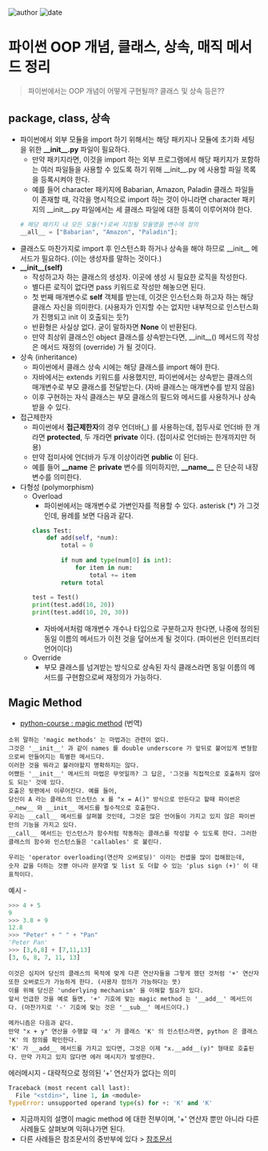 
![author](https://img.shields.io/badge/author-daesungRa-lightgray.svg?style=flat-square)
![date](https://img.shields.io/badge/date-1905010-lightgray.svg?style=flat-square)

# 파이썬 OOP 개념, 클래스, 상속, 매직 메서드 정리

> 파이썬에서는 OOP 개념이 어떻게 구현될까? 클래스 및 상속 등은??

## package, class, 상속

- 파이썬에서 외부 모듈을 import 하기 위해서는 해당 패키지나 모듈에 초기화 세팅을 위한 **\_\_init__.py** 파일이 필요하다.
    * 만약 패키지라면, 이것을 import 하는 외부 프로그램에서 해당 패키지가 포함하는 여러 파일들을 사용할 수 있도록 하기 위해 \_\_init__.py 에 사용할 파일 목록을 등록시켜야 한다.
    * 예를 들어 character 패키지에 Babarian, Amazon, Paladin 클래스 파일들이 존재할 때, 각각을 명시적으로 import 하는 것이 아니라면 character 패키지의 \_\_init__.py 파일에서는 세 클래스 파일에 대한 등록이 이루어져야 한다.
    ```python
    # 해당 패키지 내 모든 모듈(*)로써 지칭될 모듈명을 변수에 정의
    __all__ = ["Babarian", "Amazon", "Paladin"];
    ```
- 클래스도 마찬가지로 import 후 인스턴스화 하거나 상속을 해야 하므로 \_\_init__ 메서드가 필요하다. (이는 생성자를 말하는 것이다.)
- **\_\_init__(self)**
    * 작성하고자 하는 클래스의 생성자. 이곳에 생성 시 필요한 로직을 작성한다.
    * 별다른 로직이 없다면 pass 키워드로 작성만 해놓으면 된다.
    * 첫 번째 매개변수로 **self** 객체를 받는데, 이것은 인스턴스화 하고자 하는 해당 클래스 자신을 의미한다. (사용자가 인지할 수는 없지만 내부적으로 인스턴스화가 진행되고 init 이 호출되는 듯?)
    * 반환형은 사실상 없다. 굳이 말하자면 **None** 이 반환된다.
    * 만약 최상위 클래스인 object 클래스를 상속받는다면, \_\_init__() 메서드의 작성은 메서드 재정의 (override) 가 될 것이다.
- 상속 (inheritance)
    * 파이썬에서 클래스 상속 시에는 해당 클래스를 import 해야 한다.
    * 자바에서는 extends 키워드를 사용했지만, 파이썬에서는 상속받는 클래스의 매개변수로 부모 클래스를 전달받는다. (자바 클래스는 매개변수를 받지 않음)
    * 이후 구현하는 자식 클래스는 부모 클래스의 필드와 메서드를 사용하거나 상속받을 수 있다.
- 접근제한자
    * 파이썬에서 **접근제한자**의 경우 언더바(_) 를 사용하는데, 접두사로 언더바 한 개라면 **protected**, 두 개라면 **private** 이다. (접미사로 언더바는 한개까지만 허용)
    * 만약 접미사에 언더바가 두개 이상이라면 **public** 이 된다.
    * 예를 들어 **\_\_name** 은 **private** 변수를 의미하지만, **\_\_name\_\_** 은 단순히 내장 변수를 의미한다.
- 다형성 (polymorphism)
    * Overload
        - 파이썬에서는 매개변수로 가변인자를 적용할 수 있다. asterisk (*) 가 그것인데, 용례를 보면 다음과 같다.
        ```python
        class Test:
            def add(self, *num):
                total = 0
                 
                if num and type(num[0] is int):           
                    for item in num:
                        total += item               
                return total
             
        test = Test()
        print(test.add(10, 20))
        print(test.add(10, 20, 30))  
        ```
        - 자바에서처럼 매개변수 개수나 타입으로 구분하고자 한다면, 나중에 정의된 동일 이름의 메서드가 이전 것을 덮어쓰게 될 것이다. (파이썬은 인터프리터 언어이다)
    * Override
        - 부모 클래스를 넘겨받는 방식으로 상속된 자식 클래스라면 동일 이름의 메서드를 구현함으로써 재정의가 가능하다.
## Magic Method

- <a href="https://www.python-course.eu/python3_magic_methods.php" target="_blank">python-course : magic method</a> (번역)
```text
소위 말하는 'magic methods' 는 마법과는 관련이 없다.
그것은 '__init__' 과 같이 names 를 double underscore 가 앞뒤로 붙어있게 변형함으로써 만들어지는 특별한 메서드다.
이러한 것을 뭐라고 불러야할지 명확하지는 않다.
어쨌든 '__init__' 메서드의 마법은 무엇일까? 그 답은, '그것을 직접적으로 호출하지 않아도 되는' 것에 있다.
호출은 뒷편에서 이루어진다. 예를 들어,
당신이 A 라는 클래스의 인스턴스 x 를 "x = A()" 방식으로 만든다고 할때 파이썬은 __new__ 와 __init__ 메서드를 필수적으로 호출한다.
우리는 __call__ 메서드를 살펴볼 것인데, 그것은 많은 언어들이 가지고 있지 않은 파이썬만의 기능을 가지고 있다.
__call__ 메서드는 인스턴스가 함수처럼 작동하는 클래스를 작성할 수 있도록 한다. 그러한 클래스의 함수와 인스턴스들은 'callables' 로 불린다.

우리는 'operator overloading(연산자 오버로딩)' 이라는 컨셉을 많이 접해왔는데,
숫자 값을 더하는 것뿐 아니라 문자열 및 list 도 더할 수 있는 'plus sign (+)' 이 대표적이다.
```
예시 -
```python
>>> 4 + 5
9
>>> 3.8 + 9
12.8
>>> "Peter" + " " + "Pan"
'Peter Pan'
>>> [3,6,8] + [7,11,13]
[3, 6, 8, 7, 11, 13]
```

```text
이것은 심지어 당신의 클래스의 목적에 맞게 다른 연산자들을 그렇게 했던 것처럼 '+' 연산자 또한 오버로드가 가능하게 한다. (사용자 정의가 가능하다는 뜻)
이를 위해 당신은 'underlying mechanism' 을 이해할 필요가 있다.
앞서 언급한 것을 예로 들면, '+' 기호에 맞는 magic method 는 '__add__' 메서드이다. (마찬가지로 '-' 기호에 맞는 것은 '__sub__' 메서드이다.)

메카니즘은 다음과 같다.
만약 "x + y" 연산을 수행할 때 'x' 가 클래스 'K' 의 인스턴스라면, python 은 클래스 'K' 의 정의를 확인한다.
'K' 가 __add__ 메서드를 가지고 있다면, 그것은 이제 "x.__add__(y)" 형태로 호출된다. 만약 가지고 있지 않다면 에러 메시지가 발생한다.
``` 

에러메시지 - 대략적으로 정의된 '+' 연산자가 없다는 의미
```python
Traceback (most recent call last):
  File "<stdin>", line 1, in <module>
TypeError: unsupported operand type(s) for +: 'K' and 'K'
```

- 지금까지의 설명이 magic method 에 대한 전부이며, '+' 연산자 뿐만 아니라 다른 사례들도 살펴보며 익혀나가면 된다.
- 다른 사례들은 참조문서의 중반부에 있다 > <a href="https://www.python-course.eu/python3_magic_methods.php" target="_blank">참조문서</a>




